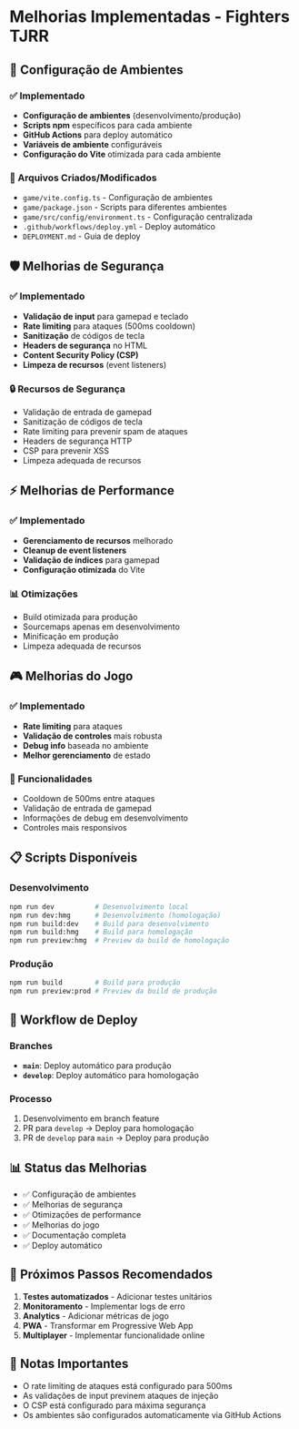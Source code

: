 # Melhorias Implementadas - Fighters TJRR

## 🔧 Configuração de Ambientes

### ✅ Implementado
- **Configuração de ambientes** (desenvolvimento/produção)
- **Scripts npm** específicos para cada ambiente
- **GitHub Actions** para deploy automático
- **Variáveis de ambiente** configuráveis
- **Configuração do Vite** otimizada para cada ambiente

### 📁 Arquivos Criados/Modificados
- `game/vite.config.ts` - Configuração de ambientes
- `game/package.json` - Scripts para diferentes ambientes
- `game/src/config/environment.ts` - Configuração centralizada
- `.github/workflows/deploy.yml` - Deploy automático
- `DEPLOYMENT.md` - Guia de deploy

## 🛡️ Melhorias de Segurança

### ✅ Implementado
- **Validação de input** para gamepad e teclado
- **Rate limiting** para ataques (500ms cooldown)
- **Sanitização** de códigos de tecla
- **Headers de segurança** no HTML
- **Content Security Policy (CSP)**
- **Limpeza de recursos** (event listeners)

### 🔒 Recursos de Segurança
- Validação de entrada de gamepad
- Sanitização de códigos de tecla
- Rate limiting para prevenir spam de ataques
- Headers de segurança HTTP
- CSP para prevenir XSS
- Limpeza adequada de recursos

## ⚡ Melhorias de Performance

### ✅ Implementado
- **Gerenciamento de recursos** melhorado
- **Cleanup de event listeners**
- **Validação de índices** para gamepad
- **Configuração otimizada** do Vite

### 📊 Otimizações
- Build otimizada para produção
- Sourcemaps apenas em desenvolvimento
- Minificação em produção
- Limpeza adequada de recursos

## 🎮 Melhorias do Jogo

### ✅ Implementado
- **Rate limiting** para ataques
- **Validação de controles** mais robusta
- **Debug info** baseada no ambiente
- **Melhor gerenciamento** de estado

### 🎯 Funcionalidades
- Cooldown de 500ms entre ataques
- Validação de entrada de gamepad
- Informações de debug em desenvolvimento
- Controles mais responsivos

## 📋 Scripts Disponíveis

### Desenvolvimento
```bash
npm run dev          # Desenvolvimento local
npm run dev:hmg      # Desenvolvimento (homologação)
npm run build:dev    # Build para desenvolvimento
npm run build:hmg    # Build para homologação
npm run preview:hmg  # Preview da build de homologação
```

### Produção
```bash
npm run build        # Build para produção
npm run preview:prod # Preview da build de produção
```

## 🔄 Workflow de Deploy

### Branches
- **`main`**: Deploy automático para produção
- **`develop`**: Deploy automático para homologação

### Processo
1. Desenvolvimento em branch feature
2. PR para `develop` → Deploy para homologação
3. PR de `develop` para `main` → Deploy para produção

## 📊 Status das Melhorias

- ✅ Configuração de ambientes
- ✅ Melhorias de segurança
- ✅ Otimizações de performance
- ✅ Melhorias do jogo
- ✅ Documentação completa
- ✅ Deploy automático

## 🚀 Próximos Passos Recomendados

1. **Testes automatizados** - Adicionar testes unitários
2. **Monitoramento** - Implementar logs de erro
3. **Analytics** - Adicionar métricas de jogo
4. **PWA** - Transformar em Progressive Web App
5. **Multiplayer** - Implementar funcionalidade online

## 📝 Notas Importantes

- O rate limiting de ataques está configurado para 500ms
- As validações de input previnem ataques de injeção
- O CSP está configurado para máxima segurança
- Os ambientes são configurados automaticamente via GitHub Actions
